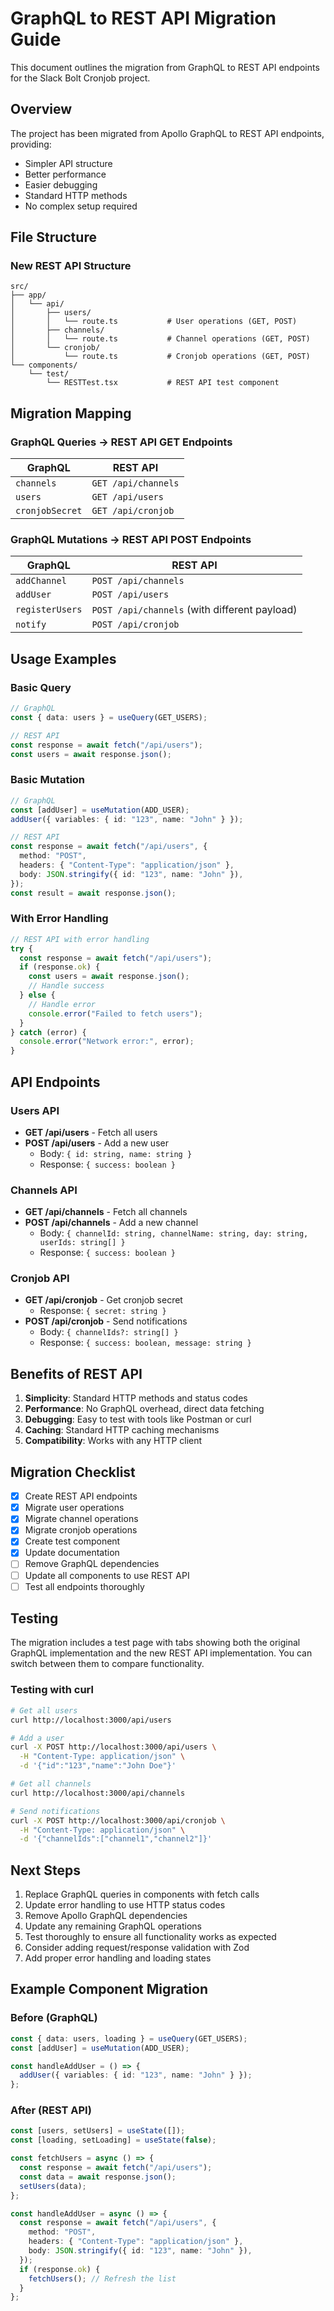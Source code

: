 # GraphQL to REST API Migration Guide

This document outlines the migration from GraphQL to REST API endpoints for the Slack Bolt Cronjob project.

## Overview

The project has been migrated from Apollo GraphQL to REST API endpoints, providing:

- Simpler API structure
- Better performance
- Easier debugging
- Standard HTTP methods
- No complex setup required

## File Structure

### New REST API Structure

```
src/
├── app/
│   └── api/
│       ├── users/
│       │   └── route.ts           # User operations (GET, POST)
│       ├── channels/
│       │   └── route.ts           # Channel operations (GET, POST)
│       └── cronjob/
│           └── route.ts           # Cronjob operations (GET, POST)
└── components/
    └── test/
        └── RESTTest.tsx           # REST API test component
```

## Migration Mapping

### GraphQL Queries → REST API GET Endpoints

| GraphQL         | REST API            |
| --------------- | ------------------- |
| `channels`      | `GET /api/channels` |
| `users`         | `GET /api/users`    |
| `cronjobSecret` | `GET /api/cronjob`  |

### GraphQL Mutations → REST API POST Endpoints

| GraphQL         | REST API                                      |
| --------------- | --------------------------------------------- |
| `addChannel`    | `POST /api/channels`                          |
| `addUser`       | `POST /api/users`                             |
| `registerUsers` | `POST /api/channels` (with different payload) |
| `notify`        | `POST /api/cronjob`                           |

## Usage Examples

### Basic Query

```typescript
// GraphQL
const { data: users } = useQuery(GET_USERS);

// REST API
const response = await fetch("/api/users");
const users = await response.json();
```

### Basic Mutation

```typescript
// GraphQL
const [addUser] = useMutation(ADD_USER);
addUser({ variables: { id: "123", name: "John" } });

// REST API
const response = await fetch("/api/users", {
  method: "POST",
  headers: { "Content-Type": "application/json" },
  body: JSON.stringify({ id: "123", name: "John" }),
});
const result = await response.json();
```

### With Error Handling

```typescript
// REST API with error handling
try {
  const response = await fetch("/api/users");
  if (response.ok) {
    const users = await response.json();
    // Handle success
  } else {
    // Handle error
    console.error("Failed to fetch users");
  }
} catch (error) {
  console.error("Network error:", error);
}
```

## API Endpoints

### Users API

- **GET /api/users** - Fetch all users
- **POST /api/users** - Add a new user
  - Body: `{ id: string, name: string }`
  - Response: `{ success: boolean }`

### Channels API

- **GET /api/channels** - Fetch all channels
- **POST /api/channels** - Add a new channel
  - Body: `{ channelId: string, channelName: string, day: string, userIds: string[] }`
  - Response: `{ success: boolean }`

### Cronjob API

- **GET /api/cronjob** - Get cronjob secret
  - Response: `{ secret: string }`
- **POST /api/cronjob** - Send notifications
  - Body: `{ channelIds?: string[] }`
  - Response: `{ success: boolean, message: string }`

## Benefits of REST API

1. **Simplicity**: Standard HTTP methods and status codes
2. **Performance**: No GraphQL overhead, direct data fetching
3. **Debugging**: Easy to test with tools like Postman or curl
4. **Caching**: Standard HTTP caching mechanisms
5. **Compatibility**: Works with any HTTP client

## Migration Checklist

- [x] Create REST API endpoints
- [x] Migrate user operations
- [x] Migrate channel operations
- [x] Migrate cronjob operations
- [x] Create test component
- [x] Update documentation
- [ ] Remove GraphQL dependencies
- [ ] Update all components to use REST API
- [ ] Test all endpoints thoroughly

## Testing

The migration includes a test page with tabs showing both the original GraphQL implementation and the new REST API implementation. You can switch between them to compare functionality.

### Testing with curl

```bash
# Get all users
curl http://localhost:3000/api/users

# Add a user
curl -X POST http://localhost:3000/api/users \
  -H "Content-Type: application/json" \
  -d '{"id":"123","name":"John Doe"}'

# Get all channels
curl http://localhost:3000/api/channels

# Send notifications
curl -X POST http://localhost:3000/api/cronjob \
  -H "Content-Type: application/json" \
  -d '{"channelIds":["channel1","channel2"]}'
```

## Next Steps

1. Replace GraphQL queries in components with fetch calls
2. Update error handling to use HTTP status codes
3. Remove Apollo GraphQL dependencies
4. Update any remaining GraphQL operations
5. Test thoroughly to ensure all functionality works as expected
6. Consider adding request/response validation with Zod
7. Add proper error handling and loading states

## Example Component Migration

### Before (GraphQL)

```typescript
const { data: users, loading } = useQuery(GET_USERS);
const [addUser] = useMutation(ADD_USER);

const handleAddUser = () => {
  addUser({ variables: { id: "123", name: "John" } });
};
```

### After (REST API)

```typescript
const [users, setUsers] = useState([]);
const [loading, setLoading] = useState(false);

const fetchUsers = async () => {
  const response = await fetch("/api/users");
  const data = await response.json();
  setUsers(data);
};

const handleAddUser = async () => {
  const response = await fetch("/api/users", {
    method: "POST",
    headers: { "Content-Type": "application/json" },
    body: JSON.stringify({ id: "123", name: "John" }),
  });
  if (response.ok) {
    fetchUsers(); // Refresh the list
  }
};
```
